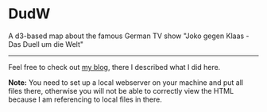 # DudW
A d3-based map about the famous German TV show "Joko gegen Klaas - Das Duell um die Welt"
***
Feel free to check out [my blog](https://www.bellack.me/dudw), there I described what I did here.

**Note:**
You need to set up a local webserver on your machine and put all files there, otherwise you will not be able to correctly view the HTML because I am referencing to local files in there.
